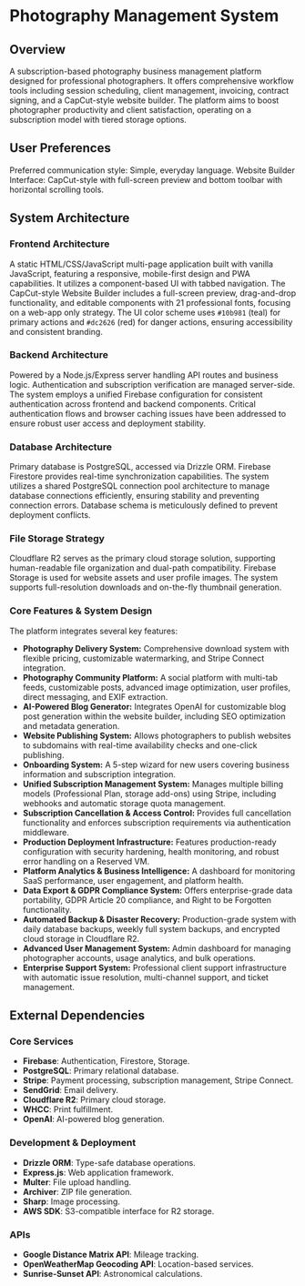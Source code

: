 # Photography Management System

## Overview
A subscription-based photography business management platform designed for professional photographers. It offers comprehensive workflow tools including session scheduling, client management, invoicing, contract signing, and a CapCut-style website builder. The platform aims to boost photographer productivity and client satisfaction, operating on a subscription model with tiered storage options.

## User Preferences
Preferred communication style: Simple, everyday language.
Website Builder Interface: CapCut-style with full-screen preview and bottom toolbar with horizontal scrolling tools.

## System Architecture

### Frontend Architecture
A static HTML/CSS/JavaScript multi-page application built with vanilla JavaScript, featuring a responsive, mobile-first design and PWA capabilities. It utilizes a component-based UI with tabbed navigation. The CapCut-style Website Builder includes a full-screen preview, drag-and-drop functionality, and editable components with 21 professional fonts, focusing on a web-app only strategy. The UI color scheme uses `#10b981` (teal) for primary actions and `#dc2626` (red) for danger actions, ensuring accessibility and consistent branding.

### Backend Architecture
Powered by a Node.js/Express server handling API routes and business logic. Authentication and subscription verification are managed server-side. The system employs a unified Firebase configuration for consistent authentication across frontend and backend components. Critical authentication flows and browser caching issues have been addressed to ensure robust user access and deployment stability.

### Database Architecture
Primary database is PostgreSQL, accessed via Drizzle ORM. Firebase Firestore provides real-time synchronization capabilities. The system utilizes a shared PostgreSQL connection pool architecture to manage database connections efficiently, ensuring stability and preventing connection errors. Database schema is meticulously defined to prevent deployment conflicts.

### File Storage Strategy
Cloudflare R2 serves as the primary cloud storage solution, supporting human-readable file organization and dual-path compatibility. Firebase Storage is used for website assets and user profile images. The system supports full-resolution downloads and on-the-fly thumbnail generation.

### Core Features & System Design
The platform integrates several key features:
- **Photography Delivery System:** Comprehensive download system with flexible pricing, customizable watermarking, and Stripe Connect integration.
- **Photography Community Platform:** A social platform with multi-tab feeds, customizable posts, advanced image optimization, user profiles, direct messaging, and EXIF extraction.
- **AI-Powered Blog Generator:** Integrates OpenAI for customizable blog post generation within the website builder, including SEO optimization and metadata generation.
- **Website Publishing System:** Allows photographers to publish websites to subdomains with real-time availability checks and one-click publishing.
- **Onboarding System:** A 5-step wizard for new users covering business information and subscription integration.
- **Unified Subscription Management System:** Manages multiple billing models (Professional Plan, storage add-ons) using Stripe, including webhooks and automatic storage quota management.
- **Subscription Cancellation & Access Control:** Provides full cancellation functionality and enforces subscription requirements via authentication middleware.
- **Production Deployment Infrastructure:** Features production-ready configuration with security hardening, health monitoring, and robust error handling on a Reserved VM.
- **Platform Analytics & Business Intelligence:** A dashboard for monitoring SaaS performance, user engagement, and platform health.
- **Data Export & GDPR Compliance System:** Offers enterprise-grade data portability, GDPR Article 20 compliance, and Right to be Forgotten functionality.
- **Automated Backup & Disaster Recovery:** Production-grade system with daily database backups, weekly full system backups, and encrypted cloud storage in Cloudflare R2.
- **Advanced User Management System:** Admin dashboard for managing photographer accounts, usage analytics, and bulk operations.
- **Enterprise Support System:** Professional client support infrastructure with automatic issue resolution, multi-channel support, and ticket management.

## External Dependencies

### Core Services
- **Firebase**: Authentication, Firestore, Storage.
- **PostgreSQL**: Primary relational database.
- **Stripe**: Payment processing, subscription management, Stripe Connect.
- **SendGrid**: Email delivery.
- **Cloudflare R2**: Primary cloud storage.
- **WHCC**: Print fulfillment.
- **OpenAI**: AI-powered blog generation.

### Development & Deployment
- **Drizzle ORM**: Type-safe database operations.
- **Express.js**: Web application framework.
- **Multer**: File upload handling.
- **Archiver**: ZIP file generation.
- **Sharp**: Image processing.
- **AWS SDK**: S3-compatible interface for R2 storage.

### APIs
- **Google Distance Matrix API**: Mileage tracking.
- **OpenWeatherMap Geocoding API**: Location-based services.
- **Sunrise-Sunset API**: Astronomical calculations.